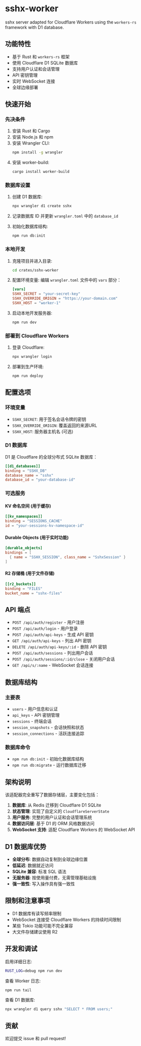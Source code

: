 # sshx-worker

sshx server adapted for Cloudflare Workers using the `workers-rs` framework with D1 database.

## 功能特性

- 基于 Rust 和 `workers-rs` 框架
- 使用 Cloudflare D1 SQLite 数据库
- 支持用户认证和会话管理
- API 密钥管理
- 实时 WebSocket 连接
- 全球边缘部署

## 快速开始

### 先决条件

1. 安装 Rust 和 Cargo
2. 安装 Node.js 和 npm
3. 安装 Wrangler CLI:
   ```bash
   npm install -g wrangler
   ```
4. 安装 worker-build:
   ```bash
   cargo install worker-build
   ```

### 数据库设置

1. 创建 D1 数据库:
   ```bash
   npx wrangler d1 create sshx
   ```

2. 记录数据库 ID 并更新 `wrangler.toml` 中的 `database_id`

3. 初始化数据库结构:
   ```bash
   npm run db:init
   ```

### 本地开发

1. 克隆项目并进入目录:
   ```bash
   cd crates/sshx-worker
   ```

2. 配置环境变量:
   编辑 `wrangler.toml` 文件中的 `vars` 部分：
   ```toml
   [vars]
   SSHX_SECRET = "your-secret-key"
   SSHX_OVERRIDE_ORIGIN = "https://your-domain.com"
   SSHX_HOST = "worker-1"
   ```

3. 启动本地开发服务器:
   ```bash
   npm run dev
   ```

### 部署到 Cloudflare Workers

1. 登录 Cloudflare:
   ```bash
   npx wrangler login
   ```

2. 部署到生产环境:
   ```bash
   npm run deploy
   ```

## 配置选项

### 环境变量

- `SSHX_SECRET`: 用于签名会话令牌的密钥
- `SSHX_OVERRIDE_ORIGIN`: 覆盖返回的来源URL
- `SSHX_HOST`: 服务器主机名 (可选)

### D1 数据库

D1 是 Cloudflare 的全球分布式 SQLite 数据库：

```toml
[[d1_databases]]
binding = "SSHX_DB"
database_name = "sshx"
database_id = "your-database-id"
```

### 可选服务

#### KV 命名空间 (用于缓存)
```toml
[[kv_namespaces]]
binding = "SESSIONS_CACHE"
id = "your-sessions-kv-namespace-id"
```

#### Durable Objects (用于实时功能)
```toml
[durable_objects]
bindings = [
  { name = "SSHX_SESSION", class_name = "SshxSession" }
]
```

#### R2 存储桶 (用于文件存储)
```toml
[[r2_buckets]]
binding = "FILES"
bucket_name = "sshx-files"
```

## API 端点

- `POST /api/auth/register` - 用户注册
- `POST /api/auth/login` - 用户登录
- `POST /api/auth/api-keys` - 生成 API 密钥
- `GET /api/auth/api-keys` - 列出 API 密钥
- `DELETE /api/auth/api-keys/:id` - 删除 API 密钥
- `POST /api/auth/sessions` - 列出用户会话
- `POST /api/auth/sessions/:id/close` - 关闭用户会话
- `GET /api/s/:name` - WebSocket 会话连接

## 数据库结构

### 主要表

- `users` - 用户信息和认证
- `api_keys` - API 密钥管理
- `sessions` - 终端会话
- `session_snapshots` - 会话快照和状态
- `session_connections` - 活跃连接追踪

### 数据库命令

- `npm run db:init` - 初始化数据库结构
- `npm run db:migrate` - 运行数据库迁移

## 架构说明

该适配器完全重写了数据存储层，主要变化包括：

1. **数据库**: 从 Redis 迁移到 Cloudflare D1 SQLite
2. **状态管理**: 实现了自定义的 `CloudflareServerState`
3. **用户服务**: 完整的用户认证和会话管理系统
4. **数据访问层**: 基于 D1 的 ORM 风格数据访问
5. **WebSocket 支持**: 适配 Cloudflare Workers 的 WebSocket API

## D1 数据库优势

- **全球分布**: 数据自动复制到全球边缘位置
- **低延迟**: 数据就近访问
- **SQLite 兼容**: 标准 SQL 语法
- **无服务器**: 按使用量付费，无需管理基础设施
- **强一致性**: 写入操作具有强一致性

## 限制和注意事项

- D1 数据库有读写频率限制
- WebSocket 连接受 Cloudflare Workers 的持续时间限制
- 某些 Tokio 功能可能不完全兼容
- 大文件存储建议使用 R2

## 开发和调试

启用详细日志:
```bash
RUST_LOG=debug npm run dev
```

查看 Worker 日志:
```bash
npm run tail
```

查看 D1 数据库:
```bash
npx wrangler d1 query sshx "SELECT * FROM users;"
```

## 贡献

欢迎提交 issue 和 pull request!
